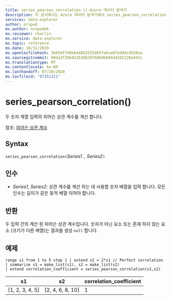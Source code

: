 ```yaml
---
title: series_pearson_correlation ()-Azure 데이터 탐색기
description: 이 문서에서는 Azure 데이터 탐색기에서 series_pearson_correlation ()에 대해 설명 합니다.
services: data-explorer
author: orspod
ms.author: orspodek
ms.reviewer: rkarlin
ms.service: data-explorer
ms.topic: reference
ms.date: 10/31/2019
ms.openlocfilehash: 3b65dff40e644852555465fe6ce07ed94c4920ea
ms.sourcegitcommit: 09da3f26b4235368297b8b9b604d4282228a443c
ms.translationtype: MT
ms.contentlocale: ko-KR
ms.lasthandoff: 07/28/2020
ms.locfileid: "87351321"
---
```

# <a name="series_pearson_correlation"></a>series_pearson_correlation()

두 숫자 계열 입력의 피어슨 상관 계수를 계산 합니다.

참조: [피어슨 상관 계수](https://en.wikipedia.org/wiki/Pearson_correlation_coefficient)

## <a name="syntax"></a>Syntax

`series_pearson_correlation(`*Series1* `,` *Series2*`)`

## <a name="arguments"></a>인수

* *Series1, Series2*: 상관 계수를 계산 하는 데 사용할 숫자 배열을 입력 합니다. 모든 인수는 길이가 같은 동적 배열 이어야 합니다. 

## <a name="returns"></a>반환

두 입력 간의 계산 된 피어슨 상관 계수입니다. 숫자가 아닌 요소 또는 존재 하지 않는 요소 (크기가 다른 배열)는 결과를 생성 `null` 합니다.

## <a name="example"></a>예제

<!-- csl: https://help.kusto.windows.net:443/Samples -->
```kusto
range s1 from 1 to 5 step 1 | extend s2 = 2*s1 // Perfect correlation
| summarize s1 = make_list(s1), s2 = make_list(s2)
| extend correlation_coefficient = series_pearson_correlation(s1,s2)
```

|s1|s2|correlation_coefficient|
|---|---|---|
|[1, 2, 3, 4, 5]|[2, 4, 6, 8, 10]|1|
